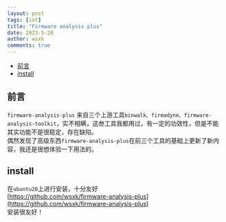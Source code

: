```yaml
---
layout: post
tags: [iot]
title: "Firmware analysis plus"
date: 2023-5-20
author: wsxk
comments: true
---
```


- [前言](#前言)
- [install](#install)


## 前言<br>
`firmware-analysis-plus` 来自三个上游工具`binwalk、firmadyne、firmware-analysis-toolkit`，实不相瞒，这叁工具我都用过，有一定的功效性，但是不能其实功能不是很稳定，存在缺陷。<br>
偶然发现了高级东西`firmware-analysis-plus`在前三个工具的基础上更新了新内容，我还是很想体验一下用法的。<br>

## install<br>
在`ubuntu20`上进行安装，十分友好<br>
[https://github.com/wsxk/firmware-analysis-plus](https://github.com/wsxk/firmware-analysis-plus)<br>
安装很友好！<br>

